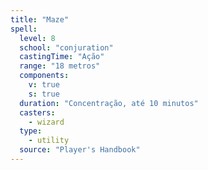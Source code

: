 ```yaml
---
title: "Maze"
spell:
  level: 8
  school: "conjuration"
  castingTime: "Ação"
  range: "18 metros"
  components:
    v: true
    s: true
  duration: "Concentração, até 10 minutos"
  casters:
    - wizard
  type:
    - utility
  source: "Player's Handbook"
---
```

